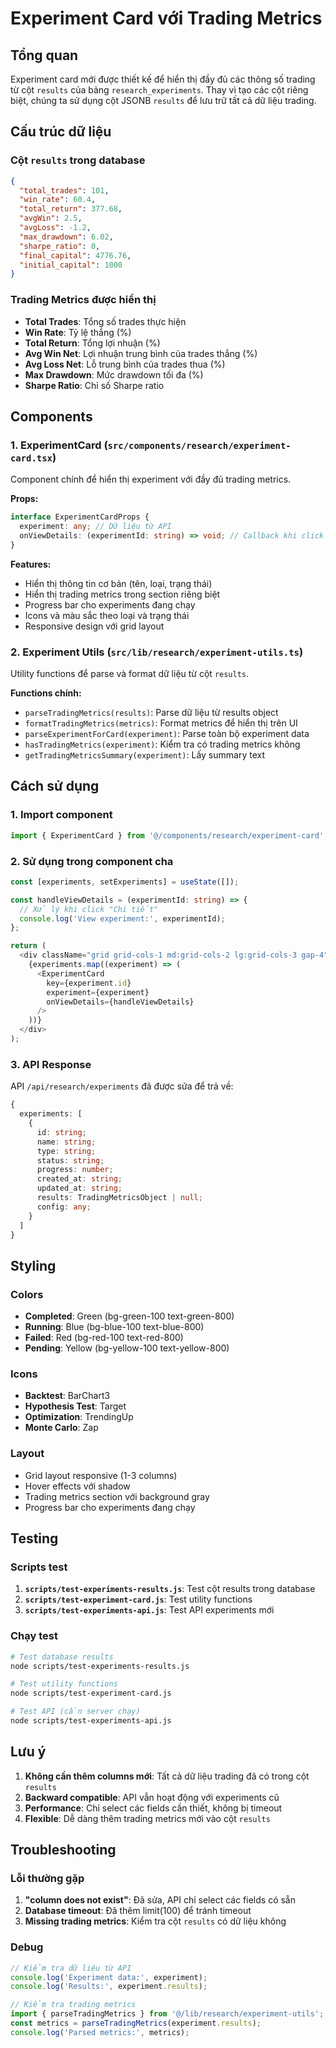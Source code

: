 # Experiment Card với Trading Metrics

## Tổng quan

Experiment card mới được thiết kế để hiển thị đầy đủ các thông số trading từ cột `results` của bảng `research_experiments`. Thay vì tạo các cột riêng biệt, chúng ta sử dụng cột JSONB `results` để lưu trữ tất cả dữ liệu trading.

## Cấu trúc dữ liệu

### Cột `results` trong database
```json
{
  "total_trades": 101,
  "win_rate": 60.4,
  "total_return": 377.68,
  "avgWin": 2.5,
  "avgLoss": -1.2,
  "max_drawdown": 6.02,
  "sharpe_ratio": 0,
  "final_capital": 4776.76,
  "initial_capital": 1000
}
```

### Trading Metrics được hiển thị
- **Total Trades**: Tổng số trades thực hiện
- **Win Rate**: Tỷ lệ thắng (%)
- **Total Return**: Tổng lợi nhuận (%)
- **Avg Win Net**: Lợi nhuận trung bình của trades thắng (%)
- **Avg Loss Net**: Lỗ trung bình của trades thua (%)
- **Max Drawdown**: Mức drawdown tối đa (%)
- **Sharpe Ratio**: Chỉ số Sharpe ratio

## Components

### 1. ExperimentCard (`src/components/research/experiment-card.tsx`)
Component chính để hiển thị experiment với đầy đủ trading metrics.

**Props:**
```typescript
interface ExperimentCardProps {
  experiment: any; // Dữ liệu từ API
  onViewDetails: (experimentId: string) => void; // Callback khi click "Chi tiết"
}
```

**Features:**
- Hiển thị thông tin cơ bản (tên, loại, trạng thái)
- Hiển thị trading metrics trong section riêng biệt
- Progress bar cho experiments đang chạy
- Icons và màu sắc theo loại và trạng thái
- Responsive design với grid layout

### 2. Experiment Utils (`src/lib/research/experiment-utils.ts`)
Utility functions để parse và format dữ liệu từ cột `results`.

**Functions chính:**
- `parseTradingMetrics(results)`: Parse dữ liệu từ results object
- `formatTradingMetrics(metrics)`: Format metrics để hiển thị trên UI
- `parseExperimentForCard(experiment)`: Parse toàn bộ experiment data
- `hasTradingMetrics(experiment)`: Kiểm tra có trading metrics không
- `getTradingMetricsSummary(experiment)`: Lấy summary text

## Cách sử dụng

### 1. Import component
```typescript
import { ExperimentCard } from '@/components/research/experiment-card';
```

### 2. Sử dụng trong component cha
```typescript
const [experiments, setExperiments] = useState([]);

const handleViewDetails = (experimentId: string) => {
  // Xử lý khi click "Chi tiết"
  console.log('View experiment:', experimentId);
};

return (
  <div className="grid grid-cols-1 md:grid-cols-2 lg:grid-cols-3 gap-4">
    {experiments.map((experiment) => (
      <ExperimentCard
        key={experiment.id}
        experiment={experiment}
        onViewDetails={handleViewDetails}
      />
    ))}
  </div>
);
```

### 3. API Response
API `/api/research/experiments` đã được sửa để trả về:
```typescript
{
  experiments: [
    {
      id: string;
      name: string;
      type: string;
      status: string;
      progress: number;
      created_at: string;
      updated_at: string;
      results: TradingMetricsObject | null;
      config: any;
    }
  ]
}
```

## Styling

### Colors
- **Completed**: Green (bg-green-100 text-green-800)
- **Running**: Blue (bg-blue-100 text-blue-800)
- **Failed**: Red (bg-red-100 text-red-800)
- **Pending**: Yellow (bg-yellow-100 text-yellow-800)

### Icons
- **Backtest**: BarChart3
- **Hypothesis Test**: Target
- **Optimization**: TrendingUp
- **Monte Carlo**: Zap

### Layout
- Grid layout responsive (1-3 columns)
- Hover effects với shadow
- Trading metrics section với background gray
- Progress bar cho experiments đang chạy

## Testing

### Scripts test
1. **`scripts/test-experiments-results.js`**: Test cột results trong database
2. **`scripts/test-experiment-card.js`**: Test utility functions
3. **`scripts/test-experiments-api.js`**: Test API experiments mới

### Chạy test
```bash
# Test database results
node scripts/test-experiments-results.js

# Test utility functions
node scripts/test-experiment-card.js

# Test API (cần server chạy)
node scripts/test-experiments-api.js
```

## Lưu ý

1. **Không cần thêm columns mới**: Tất cả dữ liệu trading đã có trong cột `results`
2. **Backward compatible**: API vẫn hoạt động với experiments cũ
3. **Performance**: Chỉ select các fields cần thiết, không bị timeout
4. **Flexible**: Dễ dàng thêm trading metrics mới vào cột `results`

## Troubleshooting

### Lỗi thường gặp
1. **"column does not exist"**: Đã sửa, API chỉ select các fields có sẵn
2. **Database timeout**: Đã thêm limit(100) để tránh timeout
3. **Missing trading metrics**: Kiểm tra cột `results` có dữ liệu không

### Debug
```typescript
// Kiểm tra dữ liệu từ API
console.log('Experiment data:', experiment);
console.log('Results:', experiment.results);

// Kiểm tra trading metrics
import { parseTradingMetrics } from '@/lib/research/experiment-utils';
const metrics = parseTradingMetrics(experiment.results);
console.log('Parsed metrics:', metrics);
```
